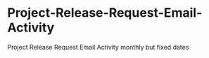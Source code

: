 # Project-Release-Request-Email-Activity
Project Release Request Email Activity monthly but fixed dates
